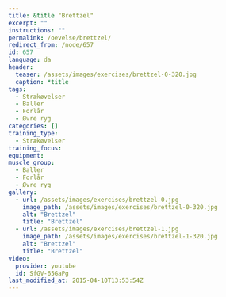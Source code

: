 ```yaml
---
title: &title "Brettzel"
excerpt: ""
instructions: ""
permalink: /oevelse/brettzel/
redirect_from: /node/657
id: 657
language: da
header:
  teaser: /assets/images/exercises/brettzel-0-320.jpg
  caption: *title
tags:
  - Strækøvelser
  - Baller
  - Forlår
  - Øvre ryg
categories: []
training_type: 
  - Strækøvelser
training_focus: 
equipment:
muscle_group:
  - Baller
  - Forlår
  - Øvre ryg
gallery:
  - url: /assets/images/exercises/brettzel-0.jpg
    image_path: /assets/images/exercises/brettzel-0-320.jpg
    alt: "Brettzel"
    title: "Brettzel"
  - url: /assets/images/exercises/brettzel-1.jpg
    image_path: /assets/images/exercises/brettzel-1-320.jpg
    alt: "Brettzel"
    title: "Brettzel"
video:
  provider: youtube
  id: SfGV-65GaPg
last_modified_at: 2015-04-10T13:53:54Z
---
```

